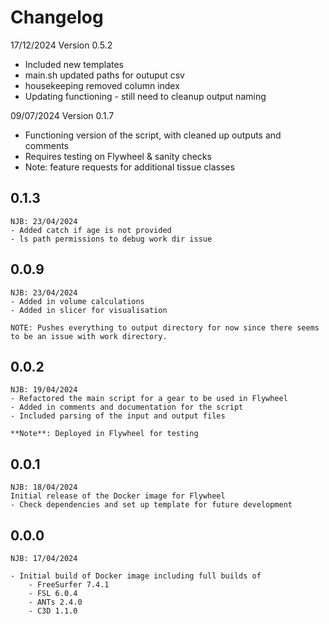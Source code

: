 # Changelog
17/12/2024
Version 0.5.2
- Included new templates
- main.sh updated paths for outuput csv
- housekeeping removed column index
- Updating functioning - still need to cleanup output naming

09/07/2024
Version 0.1.7
- Functioning version of the script, with cleaned up outputs and comments
- Requires testing on Flywheel & sanity checks
- Note: feature requests for additional tissue classes

## 0.1.3
```
NJB: 23/04/2024
- Added catch if age is not provided
- ls path permissions to debug work dir issue
```

## 0.0.9
```
NJB: 23/04/2024
- Added in volume calculations
- Added in slicer for visualisation

NOTE: Pushes everything to output directory for now since there seems to be an issue with work directory. 

```
## 0.0.2
```
NJB: 19/04/2024
- Refactored the main script for a gear to be used in Flywheel
- Added in comments and documentation for the script
- Included parsing of the input and output files

**Note**: Deployed in Flywheel for testing

```

## 0.0.1
```
NJB: 18/04/2024
Initial release of the Docker image for Flywheel
- Check dependencies and set up template for future development
```

## 0.0.0
```
NJB: 17/04/2024

- Initial build of Docker image including full builds of
    - FreeSurfer 7.4.1
    - FSL 6.0.4
    - ANTs 2.4.0
    - C3D 1.1.0

```